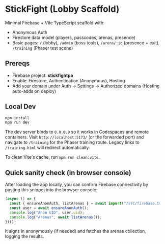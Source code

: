 # StickFight (Lobby Scaffold)

Minimal Firebase + Vite TypeScript scaffold with:
- Anonymous Auth
- Firestore data model (players, passcodes, arenas, presence)
- Basic pages: `/` (lobby), `/admin` (boss tools), `/arena/:id` (presence + exit), `/training` (Phaser test scene)

## Prereqs
- Firebase project: **stickfightpa**
- Enable: Firestore, Authentication (Anonymous), Hosting
- Add your domain under Auth → Settings → Authorized domains (Hosting auto-adds on deploy)

## Local Dev
```bash
npm install
npm run dev
```

The dev server binds to `0.0.0.0` so it works in Codespaces and remote containers. Visit `http://localhost:5173/` (or the forwarded port) and navigate to `/training` for the Phaser training route. Legacy links to `/training.html` will redirect automatically.

To clean Vite's cache, run `npm run clean:vite`.

## Quick sanity check (in browser console)

After loading the app locally, you can confirm Firebase connectivity by pasting this snippet into the browser console:

```js
(async () => {
  const { ensureAnonAuth, listArenas } = await import("/src/firebase.ts");
  const user = await ensureAnonAuth();
  console.log("Anon UID", user.uid);
  console.log("Arenas", await listArenas());
})();
```

It signs in anonymously (if needed) and fetches the arenas collection, logging the results.
